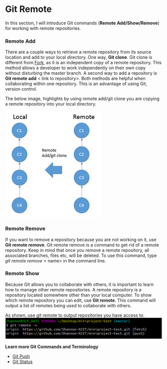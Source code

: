 # Git Remote

In this section, I will introduce Git commands (**Remote Add/Show/Remove**) for working with remote repositories.

### Remote Add

There are a couple ways to retrieve a remote repository from its source location and add to your local directory. One way, **Git clone**. Git clone is different from [Fork](https://github.com/Shannon-NJIT/MiniProject1/blob/master/GitCommands/Fork.md), as it is an independent copy of a remote repository. This method allows a developer to work independently on their own copy without disturbing the master branch. A second way to add a repository is **Git remote add** < link to repository>. Both methods are helpful when collaborating within one repository. This is an advantage of using Git, version control.

The below image, highlights by using remote add/git clone you are copying a remote repository into your local directory.

![remoteadd](/images/images/GitCommands/gitclone.png)

### Remote Remove

If you want to remove a repository because you are not working on it, use **Git remote remove**. Git remote remove is a command to get rid of a remote repository. Keep in mind that once you remove a remote repository, all associated branches, files etc, will be deleted. To use this command, type *git remote remove* < name> in the command line.

### Remote Show

Because Git allows you to collaborate with others, it is important to learn how to manage other remote repositories. A remote repository is a repository located somewhere other than your local computer. To show which remote repository you can edit, use **Git remote**. This command will output a list of remotes being used to collaborate with others.

As shown, use git remote to output repositories you have access to.
![gitshow](/images/images/GitCommands/remoteshow.png)


**Learn more Git Commands and Terminology**
* [Git Push](https://github.com/Shannon-NJIT/MiniProject1/blob/master/GitCommands/GitPush.md)
* [Git Status](https://github.com/Shannon-NJIT/MiniProject1/blob/master/GitCommands/GitStatus.md)
